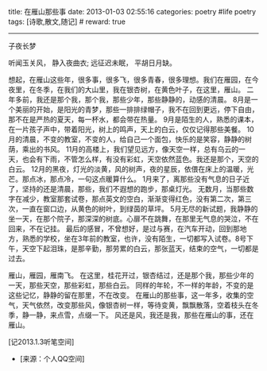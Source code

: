 title: 在雁山那些事
date: 2013-01-03 02:55:16
categories: poetry #life poetry
tags: [诗歌,散文,随记]  # <!--more-->
reward: true

---

子夜长梦

听闻玉关风，
静入夜曲衣;
远征迟未眠，
平胡日月缺。

<!--more-->

想起，在雁山这些年，很多事，很多飞，很多青春，很多理想。我们在雁园，在今夜里，在冬季，在我们的大山里，我在银杏树，在黄色叶子，在这里，雁山。
二年多前，我还是那个我，那个我，那些少年，那些静静的，动感的清晨。
8月是一个美丽的开始，是阳光的青梦，那些一排排绿帽子，我不在回到更远，停下自由，那不在是严热的夏天，每一杯水，都会带在热量。
9月是陌生的人，熟悉的课本，在一片孩子声中，带着阳光，树上的鸣声，天上的白云，仅仅记得那些美餐。
10月的清晨，不变的教室，不变的人，给自己一个面包，快乐的是笑容，静静的树荫，乘出的书风。
11月的高楼上，我们望见远方，像天空一样，总有乌云的一天，也会有下雨，不管怎么样，有没有彩虹，天空依然蓝色。我还是那个，天空的白云。
12月的黑夜，灯光的淡黄，风的树声，夜的星辰，依偎在床上的温暖，光芒。那点冰，那点冷，一句这点暖算什么。
1月来了，离那些没有气息的日子近了，坚持的还是清晨，那些，我们不遐想的跑步，那桌灯光。
无数月，当那些数字在减少，教室那套试卷，那点英文的空白，渐渐变得红色，没有第二次，第三次，一直在窗口边，从黄色的树叶，到绿茵的草坪。
5月无尽的新试题，我静静的坐一天，在那个院子，那深深的树底。心扉不在跳舞，在那里无气息的哭泣，不在回来，不在记挂。
最后的感冒，不曾想好，是过与赛，在汽车开动，回到那地方，熟悉的学校，坐在3年前的教室，也许，没有陌生，一切都写入试卷。8号下午，天空下起泪珠，是那辛勤，那劳累的白云，那张蓝天，结束的空气，一切都是过去。

雁山，雁园，雁南飞。
在这里，桂花开过，银杏结过，还是那个我，那些少年的一天，那些天空，那些彩虹，那些白云。
同样的年轮，不一样的年龄，不变的是这些记忆，静静的留在那里，不在改变。
在雁山的那些事，这一年多，收集的空气，天气依然，改变那些风，像银杏树一样，等待变黄，飘飘散落，空着枝头在冬季，静一静，来点雪，点缀一下。
风还是风，我还是我，那些在雁山的事，还在雁山。 

[记2013.1.3听笔空间]

- [来源：个人QQ空间]